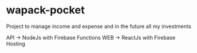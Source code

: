 # wapack-pocket

Project to manage income and expense and in the future all my investments

API -> NodeJs with Firebase Functions
WEB -> ReactJs with Firebase Hosting
